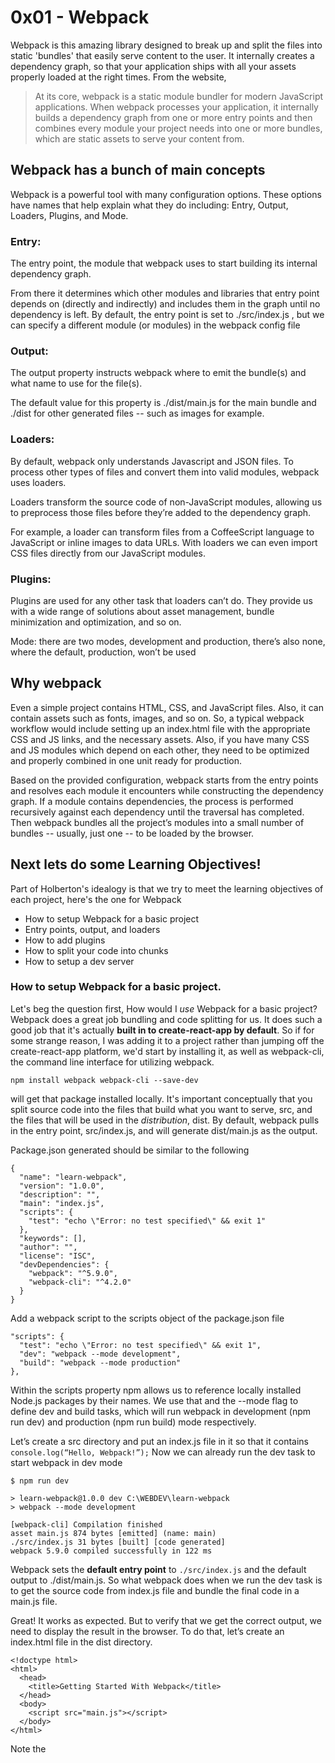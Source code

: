 # 0x01 - Webpack
Webpack is this amazing library designed to break up and split the files into static 'bundles' that easily serve content to the user. It internally creates a dependency graph, so that your application ships with all your assets properly loaded at the right times. From the website,
> At its core, webpack is a static module bundler for modern JavaScript applications. When webpack processes your application, it internally builds a dependency graph from one or more entry points and then combines every module your project needs into one or more bundles, which are static assets to serve your content from.

## Webpack has a bunch of main concepts
Webpack is a powerful tool with many configuration options. These options have names that help explain what they do including: Entry, Output, Loaders, Plugins, and Mode.

### **Entry:**
The entry point, the module that webpack uses to start building its internal dependency graph.

From there it determines which other modules and libraries that entry point depends on (directly and indirectly) and includes them in the graph until no dependency is left.
 By default, the entry point is set to ./src/index.js , but we can specify a different module (or modules) in the webpack config file

### **Output:**
The output property instructs webpack where to emit the bundle(s) and what name to use for the file(s).

The default value for this property is ./dist/main.js for the main bundle and ./dist for other generated files -- such as images for example.

### **Loaders:**
By default, webpack only understands Javascript and JSON files. To process other types of files and convert them into valid modules, webpack uses loaders.

Loaders transform the source code of non-JavaScript modules, allowing us to preprocess those files before they’re added to the dependency graph.

For example, a loader can transform files from a CoffeeScript language to JavaScript or inline images to data URLs. With loaders we can even import CSS files directly from our JavaScript modules.

### **Plugins:**
Plugins are used for any other task that loaders can’t do. They provide us with a wide range of solutions about asset management, bundle minimization and optimization, and so on.

Mode: there are two modes, development and production, there’s also none, where the default, production, won’t be used

## Why webpack

Even a simple project contains HTML, CSS, and JavaScript files. Also, it can contain assets such as fonts, images, and so on. So, a typical webpack workflow would include setting up an index.html file with the appropriate CSS and JS links, and the necessary assets. Also, if you have many CSS and JS modules which depend on each other, they need to be optimized and properly combined in one unit ready for production.

Based on the provided configuration, webpack starts from the entry points and resolves each module it encounters while constructing the dependency graph. If a module contains dependencies, the process is performed recursively against each dependency until the traversal has completed. Then webpack bundles all the project’s modules into a small number of bundles -- usually, just one -- to be loaded by the browser.

## Next lets do some Learning Objectives!
Part of Holberton's idealogy is that we try to meet the learning objectives of each project, here's the one for Webpack
- How to setup Webpack for a basic project
- Entry points, output, and loaders
- How to add plugins
- How to split your code into chunks
- How to setup a dev server

### How to setup Webpack for a basic project.
Let's beg the question first, How would I *use* Webpack for a basic project? Webpack does a great job bundling and code splitting for us. It does such a good job that it's actually **built in to create-react-app by default**. So if for some strange reason, I was adding it to a project rather than jumping off the create-react-app platform, we'd start by installing it, as well as webpack-cli, the command line interface for utilizing webpack.

`npm install webpack webpack-cli --save-dev`

will get that package installed locally.
It's important conceptually that you split source code into the files that build what you want to serve, src, and the files that will be used in the *distribution*, dist. By default, webpack pulls in the entry point, src/index.js, and will generate dist/main.js as the output.

Package.json generated should be similar to the following

```
{
  "name": "learn-webpack",
  "version": "1.0.0",
  "description": "",
  "main": "index.js",
  "scripts": {
    "test": "echo \"Error: no test specified\" && exit 1"
  },
  "keywords": [],
  "author": "",
  "license": "ISC",
  "devDependencies": {
    "webpack": "^5.9.0",
    "webpack-cli": "^4.2.0"
  }
}
```
Add a webpack script to the scripts object of the package.json file
```
"scripts": {
  "test": "echo \"Error: no test specified\" && exit 1",
  "dev": "webpack --mode development",
  "build": "webpack --mode production"
},
```

Within the scripts property npm allows us to reference locally installed Node.js packages by their names. We use that and the --mode flag to define dev and build tasks, which will run webpack in development (npm run dev) and production (npm run build) mode respectively.

Let’s create a src directory and put an index.js file in it so that it contains `console.log(“Hello, Webpack!”);` Now we can already run the dev task to start webpack in dev mode

```
$ npm run dev

> learn-webpack@1.0.0 dev C:\WEBDEV\learn-webpack
> webpack --mode development

[webpack-cli] Compilation finished
asset main.js 874 bytes [emitted] (name: main)
./src/index.js 31 bytes [built] [code generated]
webpack 5.9.0 compiled successfully in 122 ms
```

Webpack sets the **default entry point** to `./src/index.js` and the default output to ./dist/main.js. So what webpack does when we run the dev task is to get the source code from index.js file and bundle the final code in a main.js file.

Great! It works as expected. But to verify that we get the correct output, we need to display the result in the browser. To do that, let’s create an index.html file in the dist directory.

```
<!doctype html>
<html>
  <head>
    <title>Getting Started With Webpack</title>
  </head>
  <body>
    <script src="main.js"></script>
  </body>
</html>
```
Note the <script> tag containing a reference to 'main.js'. This is a call to the bundle the webpack creates on build.
Now the browser should display “Hello, Webpack!” in the console.

We're not done yet! The last thing I would do to set up a Webpack project, is set up the HtmlWebpackPlugin, this plugin serves to dynamically reference the entry point, even if we rename it on each build (Changing the name of the entry point and not updating the reference in the config won't do anything!). It can also be used to set the title of the .html file directly in the config!
So let's install that plugin, and create the config file to that end.

```npm install html-webpack-plugin --save-dev```

At this point, to activate the plugin, we need to create a webpack.config.js file in the root directory with the following content:
```
const HtmlWebpackPlugin = require("html-webpack-plugin");
const path = require('path');

module.exports = {
  plugins: [
    new HtmlWebpackPlugin({
      title: "Webpack Output",
    }),
  ],
};
```
As you can see, to activate a webpack *plugin*, we need to *include* it in the file and then **add** it to the *plugins array*. If needed, we also pass options to the plugin. See the html-webpack-plugin rep for all available options and the ability to write and use your own templates.

```$ npm run dev```

https://www.sitepoint.com/webpack-beginner-guide/

For Asset Management (inlcuding css and imgs)
https://webpack.js.org/guides/asset-management/

### - Entry points, output, and loaders
Let's talk about these three as a list. List item 1, Entry points
**Entry Points**: [Docs](https://webpack.js.org/concepts/entry-points/)
The point or points where to start the application bundling process. If an array is passed then all items will be processed.

A dynamically loaded module is not an entry point.

A rule to consider: one entry point per HTML page. SPA: one entry point, MPA: multiple entry points.
```
module.exports = {
  //...
  entry: {
    home: './home.js',
    about: './about.js',
    contact: './contact.js',
  },
};
```

**Output** [Docs](https://webpack.js.org/concepts/output/)
Configuring the output configuration options tells webpack how to write the compiled files to disk. Note that, while there can be multiple entry points, only one output configuration is specified.

Basic usage
```
module.exports = {
  output: {
    filename: 'bundle.js',
  },
};
```

**Loaders**: [Docs](https://webpack.js.org/concepts/loaders/)
Loaders are transformations that are applied to the source code of a module. They allow you to pre-process files as you import or “load” them. Loaders even allow you to do things like import CSS files directly from your JavaScript modules!

#### Example
For example, you can use loaders to tell webpack to load a CSS file or to convert TypeScript to JavaScript. To do this, you would start by installing the loaders you need:
`npm install --save-dev css-loader ts-loader`
And then instruct webpack to use the css-loader for every .css file and the ts-loader for all .ts files:

webpack.config.js
```
module.exports = {
  module: {
    rules: [
      { test: /\.css$/, use: 'css-loader' },
      { test: /\.ts$/, use: 'ts-loader' },
    ],
  },
};
```

### How to add plugins
[Docs](https://webpack.js.org/concepts/plugins/)
**Anatomy**
A webpack plugin is a JavaScript object that has an apply method. This apply method is called by the webpack compiler, giving access to the entire compilation lifecycle.

ConsoleLogOnBuildWebpackPlugin.js
```
const pluginName = 'ConsoleLogOnBuildWebpackPlugin';

class ConsoleLogOnBuildWebpackPlugin {
  apply(compiler) {
    compiler.hooks.run.tap(pluginName, (compilation) => {
      console.log('The webpack build process is starting!');
    });
  }
}

module.exports = ConsoleLogOnBuildWebpackPlugin;
```
.. Used in your webpack.config.js like this:
```
const HtmlWebpackPlugin = require('html-webpack-plugin'); //installed via npm
const webpack = require('webpack'); //to access built-in plugins

module.exports = {
    plugins: [
    new webpack.ProgressPlugin(),
    new HtmlWebpackPlugin({ template: './src/index.html' }),
  ],
}
```

### How to split your code into chunks
[Docs](https://webpack.js.org/guides/code-splitting/#root)

This feature allows you to split your code into various bundles which can then be loaded on demand or in parallel. It can be used to achieve smaller bundles and control resource load prioritization which, if used correctly, can have a major impact on load time (Great for user experience!).

There are three general approaches to code splitting available:

Entry Points: Manually split code using entry configuration.
Prevent Duplication: Use Entry dependencies or SplitChunksPlugin to dedupe and split chunks.
Dynamic Imports: Split code via inline function calls within modules

### How to setup a dev server
[Docs](https://webpack.js.org/api/webpack-dev-server/#root)

#### Installation
To start using the webpack-dev-server Node.js API, first install webpack and webpack-dev-server if you haven’t yet:

`npm install --save-dev webpack webpack-dev-server`

Then require the modules in your Node.js script:

```
const Webpack = require('webpack');
const WebpackDevServer = require('webpack-dev-server');
```

invoke using the cli
` npx webpack serve --open `

And now your page will open on in your default browser, and will rebuild on changes to your files!

https://blog.logrocket.com/versatile-webpack-configurations-react-application/
